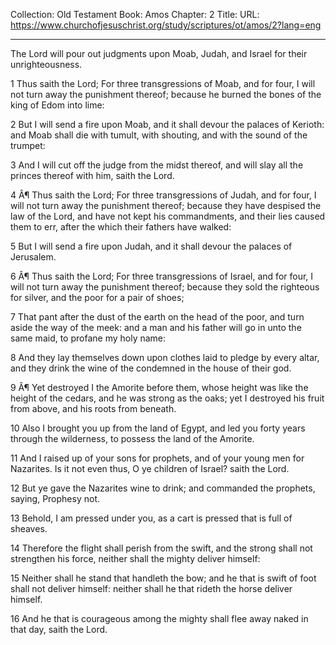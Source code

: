 Collection: Old Testament
Book: Amos
Chapter: 2
Title: 
URL: https://www.churchofjesuschrist.org/study/scriptures/ot/amos/2?lang=eng

---

The Lord will pour out judgments upon Moab, Judah, and Israel for their unrighteousness.

1 Thus saith the Lord; For three transgressions of Moab, and for four, I will not turn away the punishment thereof; because he burned the bones of the king of Edom into lime:

2 But I will send a fire upon Moab, and it shall devour the palaces of Kerioth: and Moab shall die with tumult, with shouting, and with the sound of the trumpet:

3 And I will cut off the judge from the midst thereof, and will slay all the princes thereof with him, saith the Lord.

4 Â¶ Thus saith the Lord; For three transgressions of Judah, and for four, I will not turn away the punishment thereof; because they have despised the law of the Lord, and have not kept his commandments, and their lies caused them to err, after the which their fathers have walked:

5 But I will send a fire upon Judah, and it shall devour the palaces of Jerusalem.

6 Â¶ Thus saith the Lord; For three transgressions of Israel, and for four, I will not turn away the punishment thereof; because they sold the righteous for silver, and the poor for a pair of shoes;

7 That pant after the dust of the earth on the head of the poor, and turn aside the way of the meek: and a man and his father will go in unto the same maid, to profane my holy name:

8 And they lay themselves down upon clothes laid to pledge by every altar, and they drink the wine of the condemned in the house of their god.

9 Â¶ Yet destroyed I the Amorite before them, whose height was like the height of the cedars, and he was strong as the oaks; yet I destroyed his fruit from above, and his roots from beneath.

10 Also I brought you up from the land of Egypt, and led you forty years through the wilderness, to possess the land of the Amorite.

11 And I raised up of your sons for prophets, and of your young men for Nazarites. Is it not even thus, O ye children of Israel? saith the Lord.

12 But ye gave the Nazarites wine to drink; and commanded the prophets, saying, Prophesy not.

13 Behold, I am pressed under you, as a cart is pressed that is full of sheaves.

14 Therefore the flight shall perish from the swift, and the strong shall not strengthen his force, neither shall the mighty deliver himself:

15 Neither shall he stand that handleth the bow; and he that is swift of foot shall not deliver himself: neither shall he that rideth the horse deliver himself.

16 And he that is courageous among the mighty shall flee away naked in that day, saith the Lord.
